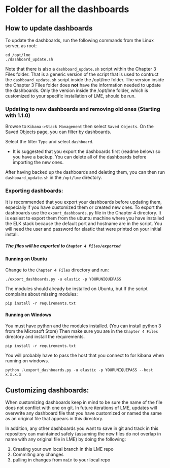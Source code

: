 # Folder for all the dashboards


## How to update dashboards
To update the dashboards, run the following commands from the Linux server, as root:
```
cd /opt/lme
./dashboard_update.sh
```

Note that there is also a `dashboard_update.sh` script within the Chapter 3 Files folder. That is a generic version of the script that is used to contruct the `dashboard_update.sh` script inside the /opt/lme folder. The version inside the Chapter 3 Files folder does **not** have the information needed to update the dashboards. Only the version inside the /opt/lme folder, which is customized to your specific installation of LME, should be run.

### Updating to new dashboards and removing old ones (Starting with 1.1.0)
Browse to `Kibana->Stack Management` then select `Saved Objects`.
On the Saved Objects page, you can filter by dashboards.

Select the filter `Type` and select `dashboard`. 

* It is suggested that you export the dashboards first (readme below) so you have a backup. 
You can delete all of the dashboards before importing the new ones. 

After having backed up the dashboards and deleting them, you can then run 
`dashboard_update.sh` in the `/opt/lme` directory. 


### Exporting dashboards:
It is recommended that you export your dashboards before updating them, especially if you have customized them or created new ones. 
To export the dashboards use the `export_dashboards.py` file in the Chapter 4 directory. 
It is easiest to export them from the ubuntu machine where you have installed the ELK stack because the 
default port and hostname are in the script. You will need the user and password for elastic that were printed
on your initial install. 

##### The files will be exported to `Chapter 4 Files/exported`

#### Running on Ubuntu
Change to the `Chapter 4 Files` directory and run:
```
./export_dashboards.py -u elastic -p YOURUNIQUEPASS
```
The modules should already be installed on Ubuntu, but If the script complains about missing modules:
```
pip install -r requirements.txt 
```

#### Running on Windows
You must have python and the modules installed. (You can install python 3 from the Microsoft Store) Then make 
sure you are in the `Chapter 4 Files` directory and install the requirements.
```
pip install -r requirements.txt
``` 

You will probably have to pass the host that you connect to for kibana when running on windows.
```
python .\export_dashboards.py -u elastic -p YOURUNIQUEPASS --host x.x.x.x
```

## Customizing dashboards:
When customizing dashboards keep in mind to be sure the name of the file does not conflict with one on git. In future iterations of LME, updates will overwrite any dashboard file that you have customized or named the same as an original file that appears in this directory. 

In addition, any other dashboards you want to save in git and track in this repository can maintained safely (assuming the new files do not overlap in name with any original file in LME) by doing the following:
  1. Creating your own local branch in this LME repo
  2. Commiting any changes
  3. pulling in changes from `main` to your local repo


